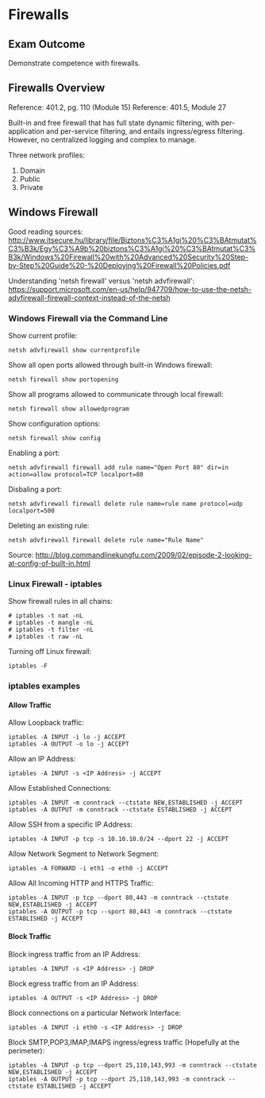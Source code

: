# Firewalls

## Exam Outcome

Demonstrate competence with firewalls.

## Firewalls Overview

Reference:  401.2, pg. 110 (Module 15)
Reference:  401.5, Module 27

Built-in and free firewall that has full state dynamic filtering, with per-application and per-service filtering, and entails ingress/egress filtering.  However, no centralized logging and complex to manage.

Three network profiles:

1. Domain
2. Public
3. Private

## Windows Firewall

Good reading sources:
http://www.itsecure.hu/library/file/Biztons%C3%A1gi%20%C3%BAtmutat%C3%B3k/Egy%C3%A9b%20biztons%C3%A1gi%20%C3%BAtmutat%C3%B3k/Windows%20Firewall%20with%20Advanced%20Security%20Step-by-Step%20Guide%20-%20Deploying%20Firewall%20Policies.pdf

Understanding 'netsh firewall' versus 'netsh advfirewall':
https://support.microsoft.com/en-us/help/947709/how-to-use-the-netsh-advfirewall-firewall-context-instead-of-the-netsh

### Windows Firewall via the Command Line

Show current profile:

```
netsh advfirewall show currentprofile
```

Show all open ports allowed through built-in Windows firewall:

```
netsh firewall show portopening
```

Show all programs allowed to communicate through local firewall:

```
netsh firewall show allowedprogram
```

Show configuration options:

```
netsh firewall show config
```

Enabling a port:

```
netsh advfirewall firewall add rule name="Open Port 80" dir=in action=allow protocol=TCP localport=80
```

Disbaling a port:

```
netsh advfirewall firewall delete rule name=rule name protocol=udp localport=500
```

Deleting an existing rule:

```
netsh advfirewall firewall delete rule name="Rule Name"
```


Source:  http://blog.commandlinekungfu.com/2009/02/episode-2-looking-at-config-of-built-in.html

### Linux Firewall - iptables

Show firewall rules in all chains:

```
# iptables -t nat -nL
# iptables -t mangle -nL
# iptables -t filter -nL
# iptables -t raw -nL
```

Turning off Linux firewall:

```
iptables -F
```

### iptables examples

#### Allow Traffic

Allow Loopback traffic:
```
iptables -A INPUT -i lo -j ACCEPT
iptables -A OUTPUT -o lo -j ACCEPT
```

Allow an IP Address:
```
iptables -A INPUT -s <IP Address> -j ACCEPT
```

Allow Established Connections:
```
iptables -A INPUT -m conntrack --ctstate NEW,ESTABLISHED -j ACCEPT
iptables -A OUTPUT -m conntrack --ctstate ESTABLISHED -j ACCEPT
```

Allow SSH from a specific IP Address:
```
iptables -A INPUT -p tcp -s 10.10.10.0/24 --dport 22 -j ACCEPT
```

Allow Network Segment to Network Segment:
```
iptables -A FORWARD -i eth1 -o eth0 -j ACCEPT
```

Allow All Incoming HTTP and HTTPS Traffic:
```
iptables -A INPUT -p tcp --dport 80,443 -m conntrack --ctstate NEW,ESTABLISHED -j ACCEPT
iptables -A OUTPUT -p tcp --sport 80,443 -m conntrack --ctstate ESTABLISHED -j ACCEPT
```

#### Block Traffic

Block ingress traffic from an IP Address:
```
iptables -A INPUT -s <IP Address> -j DROP
```

Block egress traffic from an IP Address:
```
iptables -A OUTPUT -s <IP Address> -j DROP
```

Block connections on a particular Network Interface:
```
iptables -A INPUT -i eth0 -s <IP Address> -j DROP
```

Block SMTP,POP3,IMAP,IMAPS ingress/egress traffic (Hopefully at the perimeter):
```
iptables -A INPUT -p tcp --dport 25,110,143,993 -m conntrack --ctstate NEW,ESTABLISHED -j ACCEPT
iptables -A OUTPUT -p tcp --dport 25,110,143,993 -m conntrack --ctstate ESTABLISHED -j ACCEPT
```
